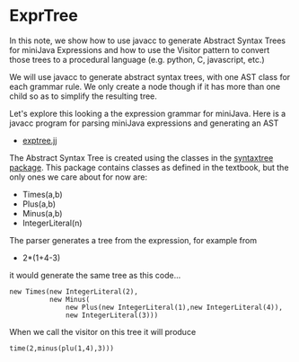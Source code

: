 # ExprTree

In this note, we show how to use javacc to generate Abstract Syntax Trees for miniJava Expressions
and how to use the Visitor pattern to convert those trees to a procedural language (e.g. python, C, javascript, etc.)

We will use javacc to generate abstract syntax trees, with one AST class for each grammar rule. We only create a node though if it has
more than one child so as to simplify the resulting tree.

Let's explore this looking a the expression grammar for miniJava.
Here is a javacc program for parsing miniJava expressions and generating an AST
* [exptree.jj](../../code/ExpTree/ExpTree.jj)

The Abstract Syntax Tree is created using the classes in the [syntaxtree package](../../code/ExpTree/syntaxtree/). This package
contains classes as defined in the textbook, but the only ones we care about for now are:
* Times(a,b)
* Plus(a,b)
* Minus(a,b)
* IntegerLiteral(n)

The parser generates a tree from the expression, for example from
* 2*(1+4-3)

it would generate the same tree as this code...
```
new Times(new IntegerLiteral(2),
          new Minus(
              new Plus(new IntegerLiteral(1),new IntegerLiteral(4)),
              new IntegerLiteral(3)))
```

When we call the visitor on this tree it will produce
```
time(2,minus(plu(1,4),3)))
```
